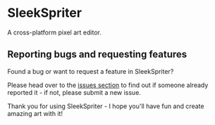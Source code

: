 # SleekSpriter

A cross-platform pixel art editor.

## Reporting bugs and requesting features

Found a bug or want to request a feature in SleekSpriter?

Please head over to the [issues section](https://github.com/hpcodecraft/sleekspriter/issues?q=is%3Aissue+is%3Aopen+sort%3Aupdated-desc) to find out if someone already reported it - if not, please submit a new issue.

Thank you for using SleekSpriter - I hope you'll have fun and create amazing art with it!
